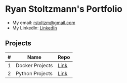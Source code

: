 # Ryan Stoltzmann's Portfolio

* My email: <rstoltzm@gmail.com>
* My LinkedIn: [LinkedIn](https://www.linkedin.com/in/ryan-stoltzmann/)

## Projects

| # | Name | Repo |
| - | ---- | ----------- |
| 1 | Docker Projects | [Link](https://github.com/rstoltzm-profile/portfolio/blob/main/projects/Docker.md) |
| 2 | Python Projects | [Link](https://github.com/rstoltzm-profile/portfolio/blob/main/projects/Python.md) |
